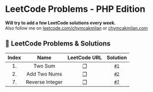# LeetCode Problems - PHP Edition
**Will try to add a few LeetCode solutions every week.**   
Also follow me on [leetcode.com/chymcakmilan](https://leetcode.com/chymcakmilan/) or [chymcakmilan.com](https://chymcakmilan.com)

## 📝 LeetCode Problems & Solutions

| Index | Name | LeetCode URL | Solution |
| :---: |:----:|:------------:|:--------:|
| 1. | Two Sum | [❐](https://leetcode.com/problems/two-sum/) | [`#1`](../main/Solutions/1.md) |
| 2. | Add Two Nums | [❐](https://leetcode.com/problems/add-two-numbers/) | [`#2`](../blob/master/README.md) |
| 7. | Reverse Integer | [❐](https://leetcode.com/problems/reverse-integer/) | [`#7`](../blob/master/README.md) |

